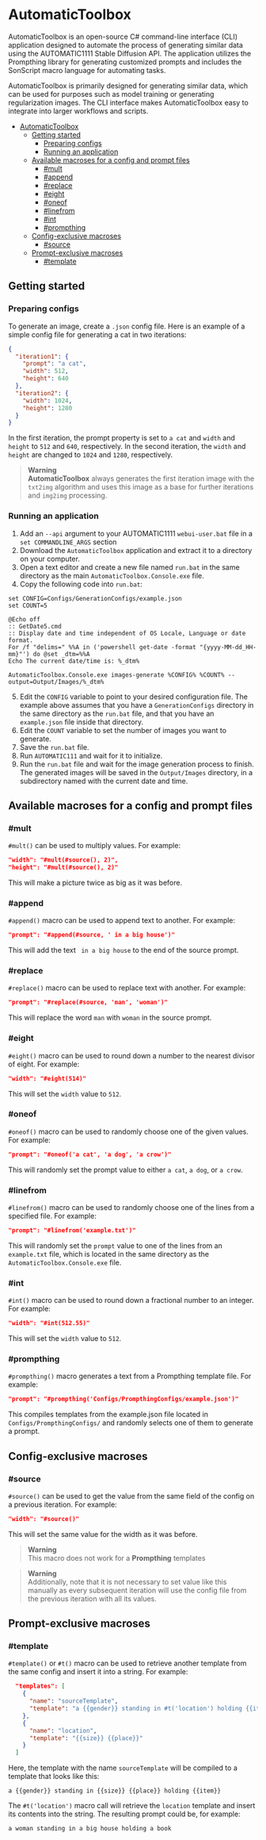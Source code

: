 
# AutomaticToolbox

AutomaticToolbox is an open-source C# command-line interface (CLI) application designed to automate the process of generating similar data using the AUTOMATIC1111 Stable Diffusion API. The application utilizes the Prompthing library for generating customized prompts and includes the SonScript macro language for automating tasks.

AutomaticToolbox is primarily designed for generating similar data, which can be used for purposes such as model training or generating regularization images. The CLI interface makes AutomaticToolbox easy to integrate into larger workflows and scripts.

- [AutomaticToolbox](#automatictoolbox)
    * [Getting started](#getting-started)
        + [Preparing configs](#preparing-configs)
        + [Running an application](#running-an-application)
    * [Available macroses for a config and prompt files](#available-macroses-for-a-config-and-prompt-files)
        + [#mult](#mult)
        + [#append](#append)
        + [#replace](#replace)
        + [#eight](#eight)
        + [#oneof](#oneof)
        + [#linefrom](#linefrom)
        + [#int](#int)
        + [#prompthing](#prompthing)
    * [Config-exclusive macroses](#config-exclusive-macroses)
        + [#source](#source)
    * [Prompt-exclusive macroses](#prompt-exclusive-macroses)
        + [#template](#template)

## Getting started

### Preparing configs

To generate an image, create a `.json` config file. Here is an example of a simple config file for generating a cat in two iterations:
```json
{
  "iteration1": {
    "prompt": "a cat",
    "width": 512,
    "height": 640
  },
  "iteration2": {
    "width": 1024,
    "height": 1280
  }
}
```
In the first iteration, the prompt property is set to `a cat` and `width` and `height` to `512` and `640`, respectively. In the second iteration, the `width` and `height` are changed to `1024` and `1280`, respectively.

> **Warning**<br>
**AutomaticToolbox** always generates the first iteration image with the `txt2img` algorithm and uses this image as a base for further iterations and `img2img` processing.

### Running an application
1. Add an `--api` argument to your AUTOMATIC1111 `webui-user.bat` file in a `set COMMANDLINE_ARGS` section
2. Download the `AutomaticToolbox` application and extract it to a directory on your computer.
3. Open a text editor and create a new file named `run.bat` in the same directory as the main `AutomaticToolbox.Console.exe` file.
4. Copy the following code into `run.bat`:
```batch
set CONFIG=Configs/GenerationConfigs/example.json
set COUNT=5

@Echo off
:: GetDate5.cmd
:: Display date and time independent of OS Locale, Language or date format.
For /f "delims=" %%A in ('powershell get-date -format "{yyyy-MM-dd_HH-mm}"') do @set _dtm=%%A
Echo The current date/time is: %_dtm%

AutomaticToolbox.Console.exe images-generate %CONFIG% %COUNT% --output=Output/Images/%_dtm%
```
5. Edit the `CONFIG` variable to point to your desired configuration file. The example above assumes that you have a `GenerationConfigs` directory in the same directory as the `run.bat` file, and that you have an `example.json` file inside that directory.
6. Edit the `COUNT` variable to set the number of images you want to generate.
7. Save the `run.bat` file.
8. Run `AUTOMATIC111` and wait for it to initialize.
9. Run the `run.bat` file and wait for the image generation process to finish. The generated images will be saved in the `Output/Images` directory, in a subdirectory named with the current date and time.

## Available macroses for a config and prompt files

### #mult

`#mult()` can be used to multiply values. For example:
```json
"width": "#mult(#source(), 2)",
"height": "#mult(#source(), 2)"
```
This will make a picture twice as big as it was before.

### #append

`#append()` macro can be used to append text to another. For example:

```json
"prompt": "#append(#source, ' in a big house')"
```

This will add the text ` in a big house` to the end of the source prompt.

### #replace

`#replace()`  macro can be used to replace text with another. For example:

```json
"prompt": "#replace(#source, 'man', 'woman')"
```

This will replace the word `man` with `woman` in the source prompt.

### #eight

`#eight()` macro can be used to round down a number to the nearest divisor of eight. For example:

```json
"width": "#eight(514)"
```

This will set the `width` value to `512`.

### #oneof

`#oneof()` macro can be used to randomly choose one of the given values. For example:

```json
"prompt": "#oneof('a cat', 'a dog', 'a crow')"
```

This will randomly set the prompt value to either `a cat`, `a dog`, or `a crow`.

### #linefrom

`#linefrom()` macro can be used to randomly choose one of the lines from a specified file. For example:

```json
"prompt": "#linefrom('example.txt')"
```

This will randomly set the `prompt` value to one of the lines from an `example.txt` file, which is located in the same directory as the `AutomaticToolbox.Console.exe` file.

### #int

`#int()` macro can be used to round down a fractional number to an integer. For example:

```json
"width": "#int(512.55)"
```

This will set the `width` value to `512`.

### #prompthing

`#prompthing()` macro generates a text from a Prompthing template file. For example:

```json
"prompt": "#prompthing('Configs/PrompthingConfigs/example.json')"
```

This compiles templates from the example.json file located in `Configs/PrompthingConfigs/` and randomly selects one of them to generate a prompt.

## Config-exclusive macroses

### #source
`#source()` can be used to get the value from the same field of the config on a previous iteration. For example:
```json
"width": "#source()"
```
This will set the same value for the width as it was before.<br>
> **Warning**<br>
This macro does not work for a **Prompthing** templates

> **Warning**<br>
Additionally, note that it is not necessary to set value like this manually as every subsequent iteration will use the config file from the previous iteration with all its values.

## Prompt-exclusive macroses

### #template

`#template()` or `#t()` macro can be used to retrieve another template from the same config and insert it into a string. For example:

```json
  "templates": [
    {
      "name": "sourceTemplate",
      "template": "a {{gender}} standing in #t('location') holding {{item}}"
    },
    {
      "name": "location",
      "template": "{{size}} {{place}}"
    }
  ]
```

Here, the template with the name `sourceTemplate` will be compiled to a template that looks like this:

```
a {{gender}} standing in {{size}} {{place}} holding {{item}}
```

The `#t('location')` macro call will retrieve the `location` template and insert its contents into the string. The resulting prompt could be, for example:

```
a woman standing in a big house holding a book
```